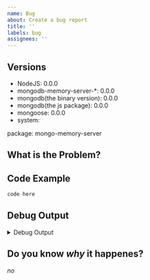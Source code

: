 ```yaml
---
name: Bug
about: Create a bug report
title: ''
labels: bug
assignees: ''
---
```


<!--
Make sure you read [Mastering-Markdown](https://guides.github.com/features/mastering-markdown/)
-->

## Versions

- NodeJS: 0.0.0
- mongodb-memory-server-*: 0.0.0 <!--"latest" is not a version-->
- mongodb(the binary version): 0.0.0 <!--Let this stay at "0", when assuming default, also see https://typegoose.github.io/mongodb-memory-server/docs/guides/mongodb-server-versions#mongodb-memory-server-core-version-table -->
- mongodb(the js package): 0.0.0 <!--Not required when having "mongoose" set-->
- mongoose: 0.0.0 <!--Remove this if not used-->
- system: <!--One of: Windows, MacOS, Linux (with distro and distro version)-->

package: mongo-memory-server <!--State the package you are using-->
<!--
possible are:
mongo-memory-server
mongo-memory-server-core
mongo-memory-server-global
-->

## What is the Problem?

<!--Please add an description of what the bug / problem is-->

## Code Example

```ts
code here
```

## Debug Output

<!--
In most cases the [Debug Output](https://github.com/nodkz/mongodb-memory-server#enable-debug-mode) would be helpful
Please provide the debug output in one of the following ways (the higher the more its preferred):
(replace the `<details>` section with the url, if a URL is needed)

1. Put the Debug Output in the codeblock of the `<details>` section below
2. Put it on https://gist.github.com/
3. Put it as a file inside a https://github.com/ repository (when using a reproduction repository)
4. Put it on https://pastebin.com/
-->

<details>
<summary>Debug Output</summary>
<!--The Space between the codeblock and the HTML elements are needed, otherwise they wont be processed to a codeblock-->

```txt
Put The Debugout output here
```

</details>

## Do you know *why* it happenes?

*no*
